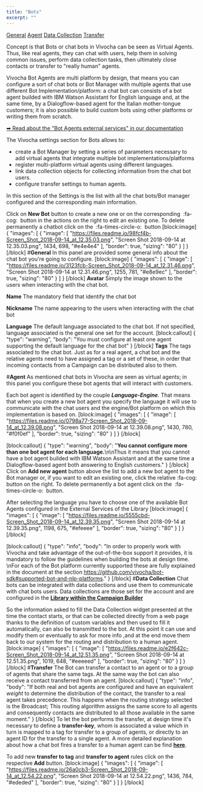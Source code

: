 ```yaml
---
title: "Bots"
excerpt: ""
---
```

[General](#section--general-)
[Agent](#section--agent-)
[Data Collection](#section--data-collection-)
[Transfer](#section--transfer-)
<br>

Concept is that Bots or chat bots in Vivocha can be seen as Virtual Agents. Thus, like real agents, they can chat with users, help them in solving common issues, perform data collection tasks, then ultimately close contacts or transfer to "really human" agents.

Vivocha Bot Agents are multi platform by design, that means you can configure a sort of chat bots or Bot Manager with multiple agents that use different Bot Implementation/platform: a chat bot can consists of a bot agent builded with IBM Watson Assistant for English language and, at the same time, by a Dialogflow-based agent for the Italian mother-tongue customers; it is also possible to build custom bots using other platforms or writing them from scratch.

[➡ Read about the "Bot Agents external services" in our documentation](doc:vcb-external-services#section-bot-agents)

The Vivocha settings section for Bots allows to:
- create a Bot Manager by setting a series of parameters necessary to add virtual agents that integrate multiple bot implementations/platforms
- register multi-platform virtual agents using different languages. 
- link data collection objects for collecting information from the chat bot users.
- configure transfer settings to human agents.

In this section of the Settings is the list with all the chat bots/Bot manager configured and the corresponding main information. 

Click on **New Bot** button to create a new one or on the corresponding &nbsp;:fa-cog:&nbsp; button in the actions on the right to edit an existing one. To delete permanently a chatbot click on the &nbsp;:fa-times-circle-o:&nbsp; button
[block:image]
{
  "images": [
    {
      "image": [
        "https://files.readme.io/98fcf4b-Screen_Shot_2018-09-14_at_12.35.03.png",
        "Screen Shot 2018-09-14 at 12.35.03.png",
        1434,
        698,
        "#e4e4e4"
      ],
      "border": true,
      "sizing": "80"
    }
  ]
}
[/block]
#**General**
In this panel are provided some general info about the chat bot you're going to configure.
[block:image]
{
  "images": [
    {
      "image": [
        "https://files.readme.io/3123fcb-Screen_Shot_2018-09-14_at_12.31.46.png",
        "Screen Shot 2018-09-14 at 12.31.46.png",
        1255,
        781,
        "#e8e9ec"
      ],
      "border": true,
      "sizing": "80"
    }
  ]
}
[/block]
**Avatar**
Simply the image shown to the users when interacting with the chat bot.

**Name**
The mandatory field that identify the chat bot

**Nickname**
The name appearing to the users when interacting with the chat bot

**Language**
The default language associated to the chat bot. If not specified, language associated is the general one set for the account.
[block:callout]
{
  "type": "warning",
  "body": "You must configure at least one agent supporting the default language for the chat bot"
}
[/block]
**Tags**
The tags associated to the chat bot. Just as for a real agent, a chat bot and the relative agents need to have assigned a tag or a set of these, in order that incoming contacts from a Campaign can be distributed also to them.

#**Agent**
As mentioned chat bots in Vivocha are seen as virtual agents; in this panel you configure these bot agents that will interact with customers.

Each bot agent is identified by the couple ***Language-Engine***. That means that when you create a new bot agent you specify the language it will use to communicate with the chat users and the engine/Bot platform on which this implementation is based on.
[block:image]
{
  "images": [
    {
      "image": [
        "https://files.readme.io/0798a77-Screen_Shot_2018-09-14_at_12.39.08.png",
        "Screen Shot 2018-09-14 at 12.39.08.png",
        1430,
        780,
        "#f0f0ef"
      ],
      "border": true,
      "sizing": "80"
    }
  ]
}
[/block]

[block:callout]
{
  "type": "warning",
  "body": "**You cannot configure more than one bot agent for each language.**\n\nThus it means that you cannot have a bot agent builded with IBM Watson Assistant and at the same time a Dialogflow-based agent both answering to English customers."
}
[/block]
Click on **Add new agent** button above the list to add a new bot agent to the Bot manager or, if you want to edit an existing one, click the relative :fa-cog: button on the right. To delete permanently a bot agent click on the &nbsp;:fa-times-circle-o:&nbsp; button.

After selecting the language you have to choose one of the available Bot Agents configured in the External Services of the Library
[block:image]
{
  "images": [
    {
      "image": [
        "https://files.readme.io/5555cbd-Screen_Shot_2018-09-14_at_12.39.35.png",
        "Screen Shot 2018-09-14 at 12.39.35.png",
        1198,
        675,
        "#efeeee"
      ],
      "border": true,
      "sizing": "80"
    }
  ]
}
[/block]

[block:callout]
{
  "type": "info",
  "body": "In order to properly work with Vivocha and take advantage of the out-of-the-box support it provides, it is mandatory to follow the guidelines when building the bots at design time. <br>\nFor each of the Bot platform currently supported these are fully explained in the document at the section https://github.com/vivocha/bot-sdk#supported-bot-and-nlp-platforms."
}
[/block]
#**Data Collection**
Chat bots can be integrated with data collections and use them to communicate with chat bots users. Data collections are those set for the account and are configured in the **[Library within the Campaign Builder](doc:vcb-data-collection)**

So the information asked to fill the Data Collection widget presented at the time the contact starts, or that can be collected directly from a web page thanks to the definition of custom variables and then used to fill it automatically, can also be transmitted to the bot.
At this point it can use and modify them or eventually to ask for more info ,and at the end move them back to our system for the routing and distribution to a human agent.
[block:image]
{
  "images": [
    {
      "image": [
        "https://files.readme.io/e2f642c-Screen_Shot_2018-09-14_at_12.51.35.png",
        "Screen Shot 2018-09-14 at 12.51.35.png",
        1019,
        648,
        "#eeeeed"
      ],
      "border": true,
      "sizing": "80"
    }
  ]
}
[/block]
#**Transfer**
The Bot can transfer a contact to an agent or to a group of agents that share the same tags. At the same way the bot can also receive a contact transferred from an agent.
[block:callout]
{
  "type": "info",
  "body": "If both real and bot agents are configured and have an equivalent *weight* to determine the distribution of the contact, the transfer to a real agent takes precedence. This happens when the routing strategy selected is the Broadcast; This routing algorithm assigns the same score to all agents and consequently contacts are distributed to all those available in the same moment."
}
[/block]
To let the bot performs the transfer, at design time it's necessary to define a **transfer-key**, whom is associated a value which in turn is mapped to a tag for transfer to a group of agents, or directly to an agent ID for the transfer to a single agent. A more detailed explanation about how a chat bot fires a transfer to a human agent can be find **[here](https://github.com/vivocha/bot-sdk#about-vivocha-bots-and-transfers-to-human-agents)**.

To add  new **transfer to tag** and **transfer to agent** rules click on the respective **Add** button.
[block:image]
{
  "images": [
    {
      "image": [
        "https://files.readme.io/26a0cb3-Screen_Shot_2018-09-14_at_12.54.22.png",
        "Screen Shot 2018-09-14 at 12.54.22.png",
        1436,
        784,
        "#ededed"
      ],
      "border": true,
      "sizing": "80"
    }
  ]
}
[/block]